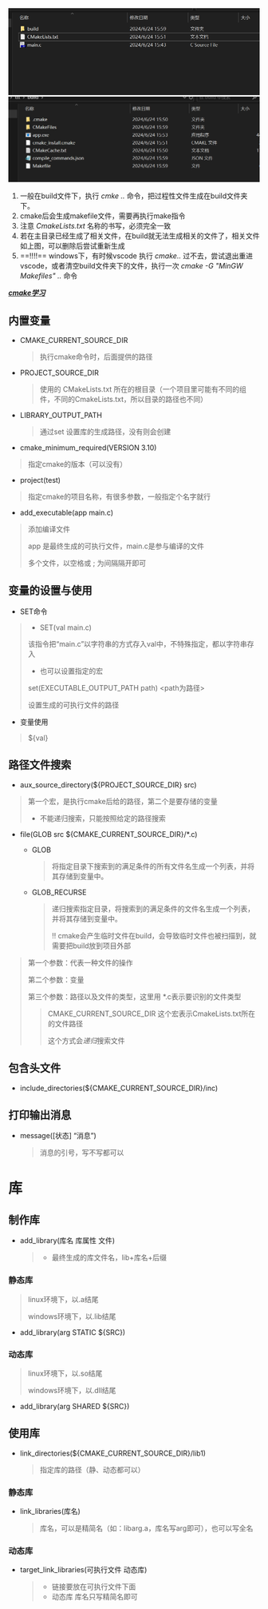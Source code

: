 

<img src="./assets/1.png" style="zoom:50%;" />

<img src="./assets/2.png" style="zoom:50%;" />

1. 一般在build文件下，执行 *cmke ..* 命令，把过程性文件生成在build文件夹下。
2. cmake后会生成makefile文件，需要再执行make指令
3. 注意 *CmakeLists.txt* 名称的书写，必须完全一致
4. 若在主目录已经生成了相关文件，在build就无法生成相关的文件了，相关文件如上图，可以删除后尝试重新生成
5. ==!!!!== windows下，有时候vscode 执行 *cmake..* 过不去，尝试退出重进vscode，或者清空build文件夹下的文件，执行一次 *cmake -G "MinGW Makefiles" ..* 命令

***[cmake学习](https://subingwen.cn/cmake/CMake-primer/?highlight=cmake)***



## 内置变量

- CMAKE_CURRENT_SOURCE_DIR

  > 执行cmake命令时，后面提供的路径

- PROJECT_SOURCE_DIR

  > 使用的 CMakeLists.txt 所在的根目录（一个项目里可能有不同的组件，不同的CmakeLists.txt，所以目录的路径也不同）


- LIBRARY_OUTPUT_PATH

  > 通过set 设置库的生成路径，没有则会创建





- cmake_minimum_required(VERSION 3.10)

> 指定cmake的版本（可以没有）

- project(test)

> 指定cmake的项目名称，有很多参数，一般指定个名字就行

- add_executable(app main.c)

> 添加编译文件
>
> app 是最终生成的可执行文件，main.c是参与编译的文件
>
> 多个文件，以空格或 ; 为间隔隔开即可



## 变量的设置与使用

- SET命令

> - SET(val main.c)
>
> 该指令把“main.c”以字符串的方式存入val中，不特殊指定，都以字符串存入
>
> - 也可以设置指定的宏 
>
> set(EXECUTABLE_OUTPUT_PATH path)  <path为路径>
>
> 设置生成的可执行文件的路径



- 变量使用

> ${val}

## 路径文件搜索

- aux_source_directory(${PROJECT_SOURCE_DIR} src)

> 第一个宏，是执行cmake后给的路径，第二个是要存储的变量
>
> - 不能递归搜索，只能按照给定的路径搜索

- file(GLOB src ${CMAKE_CURRENT_SOURCE_DIR}/*.c)

  - GLOB

    > 将指定目录下搜索到的满足条件的所有文件名生成一个列表，并将其存储到变量中。

  - GLOB_RECURSE

    > 递归搜索指定目录，将搜索到的满足条件的文件名生成一个列表，并将其存储到变量中。
    >
    > !! cmake会产生临时文件在build，会导致临时文件也被扫描到，就需要把build放到项目外部

> 第一个参数：代表一种文件的操作
>
> 第二个参数：变量
>
> 第三个参数：路径以及文件的类型，这里用 \*.c表示要识别的文件类型
>
> > CMAKE_CURRENT_SOURCE_DIR 这个宏表示CmakeLists.txt所在的文件路径
> >
> > 这个方式会*递归*搜索文件



## 包含头文件

- include_directories(${CMAKE_CURRENT_SOURCE_DIR}/inc)

## 打印输出消息

- message([状态]  “消息”)

  > 消息的引号，写不写都可以

# 库

## 制作库

- add_library(库名 库属性 文件)

  > - 最终生成的库文件名，lib+库名+后缀

### 静态库 

> linux环境下，以.a结尾
>
> windows环境下，以.lib结尾

- add_library(arg STATIC ${SRC})

### 动态库

> linux环境下，以.so结尾
>
> windows环境下，以.dll结尾

- add_library(arg SHARED ${SRC})

## 使用库

- link_directories(${CMAKE_CURRENT_SOURCE_DIR}/lib1)

  > 指定库的路径（静、动态都可以）

### 静态库

- link_libraries(库名)

  > 库名，可以是精简名（如：libarg.a，库名写arg即可），也可以写全名

### 动态库

- target_link_libraries(可执行文件  动态库)

  > - 链接要放在可执行文件下面
  > - 动态库 库名只写精简名即可